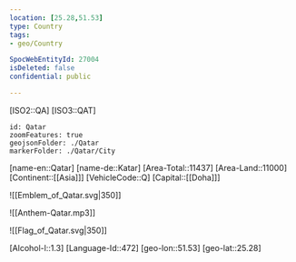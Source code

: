 ```yaml
---
location: [25.28,51.53]
type: Country
tags:
- geo/Country

SpocWebEntityId: 27004
isDeleted: false
confidential: public

---
```

[ISO2::QA]
[ISO3::QAT]
```leaflet
id: Qatar
zoomFeatures: true
geojsonFolder: ./Qatar
markerFolder: ./Qatar/City
```

[name-en::Qatar]
[name-de::Katar]
[Area-Total::11437]
[Area-Land::11000]
[Continent::[[Asia]]]
[VehicleCode::Q]
[Capital::[[Doha]]]

![[Emblem_of_Qatar.svg|350]]

![[Anthem-Qatar.mp3]]

![[Flag_of_Qatar.svg|350]]

[Alcohol-l::1.3]
[Language-Id::472]
[geo-lon::51.53]
[geo-lat::25.28]

